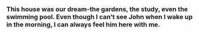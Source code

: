 ### This house was our dream-the gardens, the study, even the swimming pool. Even though I can't see John when I wake up in the morning, I can always feel him here with me.